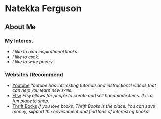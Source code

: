 # Natekka Ferguson

## About Me


### My Interest
* _I like to read inspirational books_.
* _I like to cook_.
* _I like to write poetry_.

### Websites I Recommend
* [Youtube](https://www.youtube.com/) _Youtube has interesting tutorials and instructional videos that can help you learn new skills_.
* [Etsy](https://www.etsy.com/) _Etsy allows for people to create and sell handmade items. It is a fun place to shop_.
* [Thrift Books](https://www.thriftbooks.com/) _If you love books, Thrift Books is the place. You can save money, support the 
  environment and find tons of interesting books_! 
